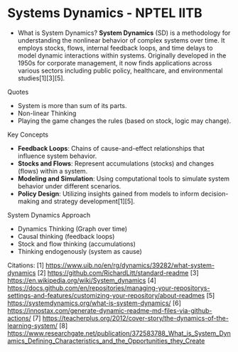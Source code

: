 # Systems Dynamics - NPTEL IITB
- What is System Dynamics?
**System Dynamics** (SD) is a methodology for understanding the nonlinear behavior of complex systems over time. It employs stocks, flows, internal feedback loops, and time delays to model dynamic interactions within systems. Originally developed in the 1950s for corporate management, it now finds applications across various sectors including public policy, healthcare, and environmental studies[1][3][5].

Quotes 
- System is more than sum of its parts. 
- Non-linear Thinking
- Playing the game changes the rules (based on stock, logic may change).

Key Concepts
- **Feedback Loops**: Chains of cause-and-effect relationships that influence system behavior.
- **Stocks and Flows**: Represent accumulations (stocks) and changes (flows) within a system.
- **Modeling and Simulation**: Using computational tools to simulate system behavior under different scenarios.
- **Policy Design**: Utilizing insights gained from models to inform decision-making and strategy development[1][5].

System Dynamics Approach
- Dynamics Thinking (Graph over time)
- Causal thinking (feedback loops)
- Stock and flow thinking (accumulations)
- Thinking endogenously (system as cause)



Citations:
[1] https://www.uib.no/en/rg/dynamics/39282/what-system-dynamics
[2] https://github.com/RichardLitt/standard-readme
[3] https://en.wikipedia.org/wiki/System_dynamics
[4] https://docs.github.com/en/repositories/managing-your-repositorys-settings-and-features/customizing-your-repository/about-readmes
[5] https://systemdynamics.org/what-is-system-dynamics/
[6] https://innostax.com/generate-dynamic-readme-md-files-via-github-actions/
[7] https://teacherplus.org/2012/cover-story/the-dynamics-of-the-learning-system/
[8] https://www.researchgate.net/publication/372583788_What_is_System_Dynamics_Defining_Characteristics_and_the_Opportunities_they_Create 